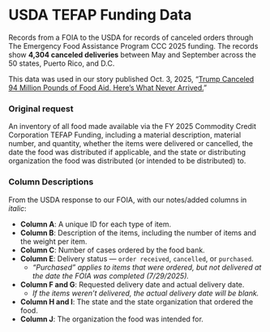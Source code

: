 
# USDA TEFAP Funding Data

Records from a FOIA to the USDA for records of canceled orders through The Emergency Food Assistance Program CCC 2025 funding. The records show **4,304 canceled deliveries** between May and September across the 50 states, Puerto Rico, and D.C.

This data was used in our story published Oct. 3, 2025, “[Trump Canceled 94 Million Pounds of Food Aid. Here’s What Never Arrived.](https://projects.propublica.org/trump-food-cuts/)”

### Original request

An inventory of all food made available via the FY 2025 Commodity Credit Corporation TEFAP Funding, including a material description, material number, and quantity, whether the items were delivered or cancelled, the date the food was distributed if applicable, and the state or distributing organization the food was distributed (or intended to be distributed) to.


### Column Descriptions
From the USDA response to our FOIA, with our notes/added columns in *italic*:

- **Column A**: A unique ID for each type of item.
- **Column B**: Description of the items, including the number of items and the weight per item.
- **Column C**: Number of cases ordered by the food bank.
- **Column E**: Delivery status — `order received`, `cancelled`, or `purchased`.
  - *“Purchased” applies to items that were ordered, but not delivered at the date the FOIA was completed (7/29/2025).*
- **Column F and G**: Requested delivery date and actual delivery date.
  - *If the items weren’t delivered, the actual delivery date will be blank.*
- **Column H and I**: The state and the state organization that ordered the food.
- **Column J**: The organization the food was intended for.
